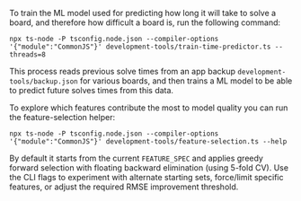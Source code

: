 
To train the ML model used for predicting how long it will take to solve a board, and therefore how difficult a board is, run the following command:

```shell
npx ts-node -P tsconfig.node.json --compiler-options '{"module":"CommonJS"}' development-tools/train-time-predictor.ts --threads=8
```

This process reads previous solve times from an app backup `development-tools/backup.json` for various boards, and then trains a ML model to be able to predict future solves times from this data.

To explore which features contribute the most to model quality you can run the feature-selection helper:

```shell
npx ts-node -P tsconfig.node.json --compiler-options '{"module":"CommonJS"}' development-tools/feature-selection.ts --help
```

By default it starts from the current `FEATURE_SPEC` and applies greedy forward selection with floating backward elimination (using 5-fold CV). Use the CLI flags to experiment with alternate starting sets, force/limit specific features, or adjust the required RMSE improvement threshold.
